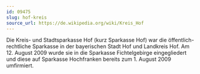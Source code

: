 ```yaml
---
id: 09475
slug: hof-kreis
source_url: https://de.wikipedia.org/wiki/Kreis_Hof
---
```


Die Kreis- und Stadtsparkasse Hof (kurz Sparkasse Hof) war die öffentlich-rechtliche Sparkasse in der bayerischen Stadt Hof und Landkreis Hof. Am 12. August 2009 wurde sie in die Sparkasse Fichtelgebirge eingegliedert und diese auf Sparkasse Hochfranken bereits zum 1. August 2009 umfirmiert.
